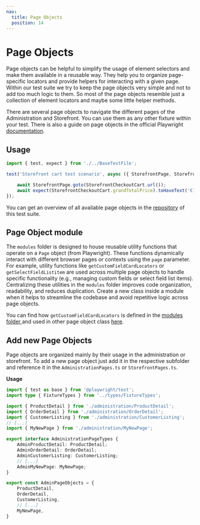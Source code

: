 ```yaml
---
nav:
  title: Page Objects
  position: 14
---
```


# Page Objects

Page objects can be helpful to simplify the usage of element selectors and make them available in a reusable way. They help you to organize page-specific locators and provide helpers for interacting with a given page. Within our test suite we try to keep the page objects very simple and not to add too much logic to them. So most of the page objects resemble just a collection of element locators and maybe some little helper methods.

There are several page objects to navigate the different pages of the Administration and Storefront. You can use them as any other fixture within your test. There is also a guide on page objects in the official Playwright [documentation](https://playwright.dev/docs/pom).

## Usage

```TypeScript
import { test, expect } from './../BaseTestFile';

test('Storefront cart test scenario', async ({ StorefrontPage, StorefrontCheckoutCart }) => {

    await StorefrontPage.goto(StorefrontCheckoutCart.url());
    await expect(StorefrontCheckoutCart.grandTotalPrice).toHaveText('€100.00*');
});
```

You can get an overview of all available page objects in the [repository](https://github.com/shopware/acceptance-test-suite/tree/trunk/src/page-objects) of this test suite.

## Page Object module

The `modules` folder is designed to house reusable utility functions that operate on a `Page` object (from Playwright). These functions dynamically interact with different browser pages or contexts using the `page` parameter.
For example, utility functions like `getCustomFieldCardLocators` or `getSelectFieldListitem` are used across multiple page objects to handle specific functionality (e.g., managing custom fields or select field list items). Centralizing these utilities in the `modules` folder improves code organization, readability, and reduces duplication.
Create a new class inside a module when it helps to streamline the codebase and avoid repetitive logic across page objects.

You can find how `getCustomFieldCardLocators` is defined in the [modules folder ](./src/page-objects/administration/modules/CustomFieldCard.ts) and used in other page object class [here](./src/page-objects/administration/ProductDetail.ts).


## Add new Page Objects

Page objects are organized mainly by their usage in the administration or storefront. To add a new page object just add it in the respective subfolder and reference it in the `AdministrationPages.ts` or `StorefrontPages.ts`.

**Usage**

```TypeScript
import { test as base } from '@playwright/test';
import type { FixtureTypes } from '../types/FixtureTypes';

import { ProductDetail } from './administration/ProductDetail';
import { OrderDetail } from './administration/OrderDetail';
import { CustomerListing } from './administration/CustomerListing';
// [...]
import { MyNewPage } from './administration/MyNewPage';

export interface AdministrationPageTypes {
    AdminProductDetail: ProductDetail;
    AdminOrderDetail: OrderDetail;
    AdminCustomerListing: CustomerListing;
    // [...]
    AdminMyNewPage: MyNewPage;
}

export const AdminPageObjects = {
    ProductDetail,
    OrderDetail,
    CustomerListing,
    // [...]
    MyNewPage,
}
```

